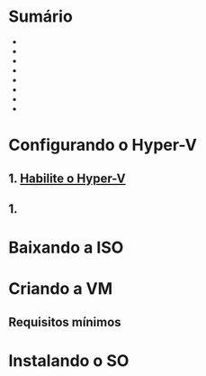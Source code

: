 # Sumário

- []()
- []()
- []()
- []()
- []()
- []()
- []()
- []()

# Configurando o Hyper-V
## 1. [Habilite o Hyper-V](../Hyper-V/hyper-v.md)
## 1. 
# Baixando a ISO

# Criando a VM

## Requisitos mínimos

# Instalando o SO

#
